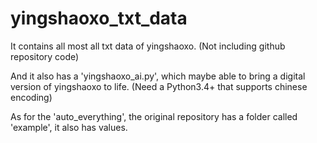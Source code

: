 # yingshaoxo_txt_data

It contains all most all txt data of yingshaoxo. (Not including github repository code)

And it also has a 'yingshaoxo_ai.py', which maybe able to bring a digital version of yingshaoxo to life. (Need a Python3.4+ that supports chinese encoding)

As for the 'auto_everything', the original repository has a folder called 'example', it also has values.
